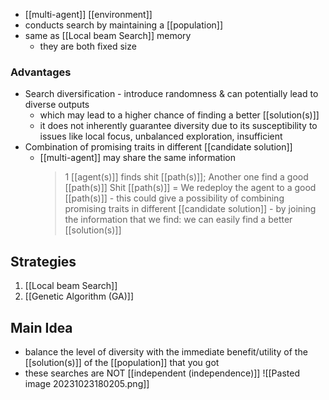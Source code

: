 - [[multi-agent]] [[environment]]
- conducts search by maintaining a [[population]]
- same as [[Local beam Search]] memory
	- they are both fixed size

### Advantages
- Search diversification - introduce randomness & can potentially lead to diverse outputs
	- which may lead to a higher chance of finding a better [[solution(s)]]
	- it does not inherently guarantee diversity due to its susceptibility to issues like local focus, unbalanced exploration, insufficient
- Combination of promising traits in different [[candidate solution]]
	- [[multi-agent]] may share the same information
		> 1 [[agent(s)]] finds shit [[path(s)]]; Another one find a good [[path(s)]]
		> 		Shit [[path(s)]] = We redeploy the agent to a good [[path(s)]] - this could give a possibility of combining promising traits in different [[candidate solution]] - by joining the information that we find: we can easily find a better [[solution(s)]]

## Strategies
1. [[Local beam Search]]
2. [[Genetic Algorithm (GA)]]

## Main Idea
- balance the level of diversity with the immediate benefit/utility of the [[solution(s)]] of the [[population]] that you got
- these searches are NOT [[independent (independence)]]
![[Pasted image 20231023180205.png]]